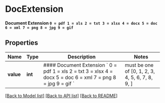 # DocExtension

#### Document Extension   ` 0 = pdf 1 = xls 2 = txt 3 = xlsx 4 = docx 5 = doc 6 = xml 7 = png 8 = jpg 9 = gif ` 

## Properties
Name | Type | Description | Notes
------------ | ------------- | ------------- | -------------
**value** | **int** | #### Document Extension   &#x60; 0 &#x3D; pdf 1 &#x3D; xls 2 &#x3D; txt 3 &#x3D; xlsx 4 &#x3D; docx 5 &#x3D; doc 6 &#x3D; xml 7 &#x3D; png 8 &#x3D; jpg 9 &#x3D; gif &#x60;  |  must be one of [0, 1, 2, 3, 4, 5, 6, 7, 8, 9, ]

[[Back to Model list]](../README.md#documentation-for-models) [[Back to API list]](../README.md#documentation-for-api-endpoints) [[Back to README]](../README.md)


